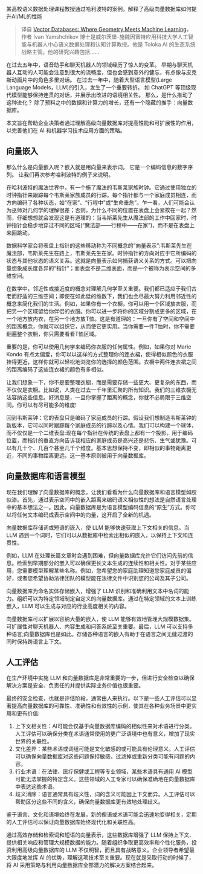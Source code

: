 <!--
title：向量数据库:机器学习赋能几何计算
cover: https://cdn.thenewstack.io/media/2023/11/9e3997ff-artem-maltsev-3n7ddlkmfeg-unsplash-1024x684.jpg
-->

某高校语义数据处理课程教授通过哈利波特的案例，解释了高级向量数据库如何提升AI/ML的性能

> 译自 [Vector Databases: Where Geometry Meets Machine Learning](https://thenewstack.io/vector-databases-where-geometry-meets-machine-learning/)，作者 Ivan Yamshchikov 博士是威尔茨堡-施魏因富特应用科技大学人工智能与机器人中心语义数据处理和认知计算教授。他是 Toloka AI 的生态系统战略主管。他的研究兴趣包括......

在过去五年中，语音助手和聊天机器人的领域经历了惊人的变革。 早期与聊天机器人互动的人可能会注意到很大的流畅度，但也会感到意外的健忘，有点像与皮克斯动画片中的角色多里对话。 在过去一年中，随着大型语言模型(Large Language Models，LLM)的引入，发生了一个重要转折。 如 ChatGPT 等顶级现代模型能够保持连贯的对话，并展示出改进的语境相关性。 那么，是什么推动了这种进化？ 除了预料之中的数据和计算力的增长，还有一个隐藏的推手：向量数据库。

本文旨在帮助企业决策者通过理解高级向量数据库对提高性能和可扩展性的作用，以完善他们在 AI 和机器学习技术应用方面的策略。

## 向量嵌入

那么什么是向量嵌入呢？嵌入就是用向量来表示词。 它是一个编码信息的数字序列。 让我们再次参考哈利波特的例子来说明。

在哈利波特的魔法世界中，有一个施了魔法的韦斯莱家族时钟。它通过使用独立的时钟指针来跟踪每个韦斯莱家族成员的行踪。每个指针都与一个家庭成员相连，而方向编码了各种状态，如“在家”、“行程中”或“生命垂危”。乍一看，人们可能会认为巫师对几何学的理解很差；否则，为什么不同的位置在表盘上会紧挨在一起？然而，仔细想想就会发现这是有道理的：当韦斯莱先生从魔法部的工作中回家时，时钟指针会稳步地穿过不同的区域(“魔法部——行程中——在家”)，而不是在表盘上来回跳动。

数据科学家会将表盘上指针的这些移动称为不同概念的“向量表示”:韦斯莱先生在魔法部，韦斯莱先生在路上，韦斯莱先生在家。时钟指针的方向对应于它所编码的状态与其他状态的语义关系。这就是向量表示如何捕获语义关系的方式。可以把向量想象成长度各异的“指针”；而表盘不是二维表面，而是一个被称为表示空间的多维空间。

在数学中，邻近性或接近度的概念对理解几何学至关重要。我们都已适应于我们古老而舒适的三维空间；即使在如此低的维数下，我们也会尽最大努力利用邻近性的概念来简化我们的生活。例如，如果你有一个衣橱，你可以用一个区域放衣服，而把另一个区域留给你伴侣的衣服。你可以进一步将你的区域分割成更多的区域，在一个地方放内衣，在另一个地方放T恤。这是有道理的：一旦你有了空间和空间中的距离概念，你就可以组织它，从而使它更实用。当你需要一件T恤时，你不需要翻遍整个衣橱，你只需要看看T恤区域。

重要的是，你可以使用几何学来编码你衣服的任何属性。例如，如果你对 Marie Kondo 有点太偏爱，你可以以这样的方式整理你的连衣裙，使得相似颜色的衣服挂得更近，这样你就可以轻松地浏览你的选择的颜色范围。衣橱中两件连衣裙之间的距离编码了这些连衣裙的颜色有多相似。

让我们想象一下，你不是要整理衣橱，而是需要存储一些更大、更复杂的东西，而不仅仅是衣橱。比如说，人类在过去一千年里汇聚的所有知识。我们的三维衣橱无法容纳这些信息。好消息是，一旦你掌握了距离的概念，你就不必局限于三维空间。你可以有尽可能多的维度!

回到韦斯莱钟：它的表盘只是编码了家庭成员的行踪。假设我们想制造韦斯莱钟的新版本，它可以同时跟踪每个家庭成员的行踪以及心情。我们可以构建一个球体，而不仅仅是一个二维表盘:现在每个指针在传统的表盘上都有一个投影，用于编码位置，而指针的垂直方向告诉我相应的家庭成员是高兴还是悲伤、生气或犹豫。可以有几十个、几百个甚至几千个维度。基本思想保持不变，即相似的事物距离更近，不同的事物距离更远。这一基本原则被用于向量数据库。

## 向量数据库和语言模型

现在我们理解了向量数据库的概念，让我们看看为什么向量数据库和语言模型如胶似漆。首先，通过表示空间中的嵌入距离来编码语义相似性的想法是自然语言处理中的基本想法之一。因此，向量数据库是为语言模型编码信息的“原生”方式。你可以将任何文本编码成表示空间中的向量，这开启了全新的机遇。

向量数据库存储词或短语的嵌入，使 LLM 能够快速获取上下文相关的信息。当 LLM 遇到一个词时，它们可以从数据库中检索出相似的嵌入，以保持上下文和连贯性。

例如，LLM 在处理长篇文章时会遇到困难，但向量数据库允许它们访问先前的信息。检索到早期部分的嵌入可以确保更长文本生成的连续性和相关性。对于某些应用，您需要模型理解某些名称。例如，您希望您的家庭助理知道您家庭成员的偏好，或者您希望协助法律团队的模型能在法律文件中识别您的公司及其子公司。

向量数据库为命名实体存储嵌入，增强了 LLM 识别和准确利用文本中名词的能力。组织可以为特定领域制定自定义的向量数据库。通过在特定领域的文本上训练嵌入，LLM 可以生成与对应的行业高度相关的内容。

向量数据库可以扩展以容纳大量的嵌入，使 LLM 能够有效地管理大规模数据集。可扩展性对聊天机器人、内容生成和问答系统至关重要。最后，LLM 可以支持多种语言;向量数据库也是如此。存储各种语言的嵌入有助于在语言之间无缝过渡的同时保持跨语言上下文。

## 人工评估

在生产环境中实施 LLM 和向量数据库是非常重要的一步，但进行安全检查以确保解决方案是安全、负责任的并提供实际业务价值也很重要。

最终的安全检查，也就是评估阶段，通常由人来执行。以下是一些人工评估可以显著提高向量数据库的可靠性、准确性和有效性的示例，使其在各种业务场景中更实用和更有价值:

1. 上下文相关性：AI可能会仅基于向量数据库编码的相似性来对术语进行分类。人工评估可以确保分类在术语通常使用的更广泛语境中也有意义，增加了现实世界的关联性。
2. 文化差异：某些术语或词组可能是文化敏感的或可能具有伦理意义。人工评估可以确保向量数据库对这些问题保持敏感，过滤掉或重新分类可能有问题的内容。
3. 行业术语：在法律、医疗保健或工程等专业领域，某些术语具有通用 AI 模型可能无法掌握的特定含义。这些领域的人工专家可以确保准确地在向量数据库中表达这些术语。
4. 歧义消除：语言通常具有歧义性，词的含义可能因上下文而异。人工评估可以帮助区分这些不同的含义，确保向量数据库更有效地处理歧义。

鉴于语言、文化和语境始终在发展，新的俚语或术语可能会迅速地变得相关，定期的人工评估可以保证向量数据库始终现代化和关联性高。

通过高效存储和检索词和短语的向量表示，这些数据库增强了 LLM 保持上下文、提供相关响应和管理大规模数据的能力。随着组织争取更高效率和个性化服务，投资利用高级向量数据库的 LLM 不仅明智，而且具有战略意义。企业领导者希望最大限度地发挥 AI 的优势，理解这项技术至关重要。现在就是采取行动的时候了，将 AI 采用策略与利用向量数据库全部潜力的解决方案结合起来。
